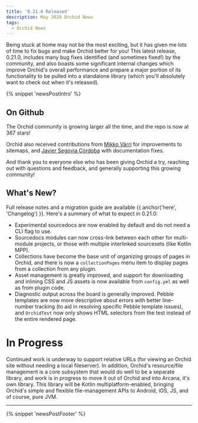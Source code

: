 ```yaml
---
title: '0.21.0 Released'
description: May 2020 Orchid News
tags: 
  - Orchid News
---
```


Being stuck at home may not be the most exciting, but it has given me lots of time to fix bugs and make Orchid better
for you! This latest release, 0.21.0, includes many bug fixes identified (and sometimes fixed!) by the community, and 
also boasts some significant internal changes which improve Orchid's overall performance and prepare a major portion of
its functionality to be pulled into a standalone library (which you'll absolutely want to check out when it's released).

{% snippet 'newsPostIntro' %}

## On Github

The Orchid community is growing larger all the time, and the repo is now at 367 stars! 

Orchid also received contributions from [Mikko Värri](https://github.com/vmj) for improvements to sitemaps, and 
[Javier Segovia Córdoba](https://github.com/JavierSegoviaCordoba) with documentation fixes.

And thank you to everyone else who has been giving Orchid a try, reaching out with questions and feedback, and generally
supporting this growing community! 

## What's New?

Full release notes and a migration guide are available {{ anchor('here', 'Changelog') }}. Here's a summary of what to 
expect in 0.21.0:

- Experimental sourcedocs are now enabled by default and do not need a CLI flag to use.
- Sourcedocs modules can now cross-link between each other for multi-module projects, or those with multiple interlinked
    sourcesets (like Kotlin MPP).
- Collections have become the base unit of organizing groups of pages in Orchid, and there is now a `collectionPages` 
    menu item to display pages from a collection from any plugin.
- Asset management is greatly improved, and support for downloading and inlining CSS and JS assets is now available from 
    `config.yml` as well as from plugin code.
- Diagnostic output across the board is generally improved. Pebble templates are now more descriptive about errors with
    better line-number tracking (to aid in resolving specific Pebble template issues), and `OrchidTest` now only shows
    HTML selectors from the test instead of the entire rendered page.

# In Progress

Continued work is underway to support relative URLs (for viewing an Orchid site without needing a local fileserver). In
addition, Orchid's resource/file management is a core subsystem that would do well to be a separate library, and work is
in progress to move it out of Orchid and into Arcana, it's own library. This library will be Kotlin 
multiplatform-enabled, bringing Orchid's simple and flexible file-management APIs to Android, iOS, JS, and of course, 
pure JVM.

---

{% snippet 'newsPostFooter' %}

